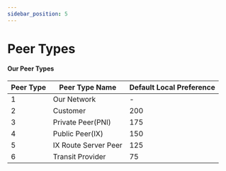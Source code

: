 ```yaml
---
sidebar_position: 5
---
```


# Peer Types

#### Our Peer Types

| Peer Type | Peer Type Name       | Default Local Preference |
|-----------|----------------------|--------------------------|
| 1         | Our Network          | -                        |
| 2         | Customer             | 200                      |
| 3         | Private Peer(PNI)    | 175                      |
| 4         | Public Peer(IX)      | 150                      |
| 5         | IX Route Server Peer | 125                      |
| 6         | Transit Provider     | 75                       |

